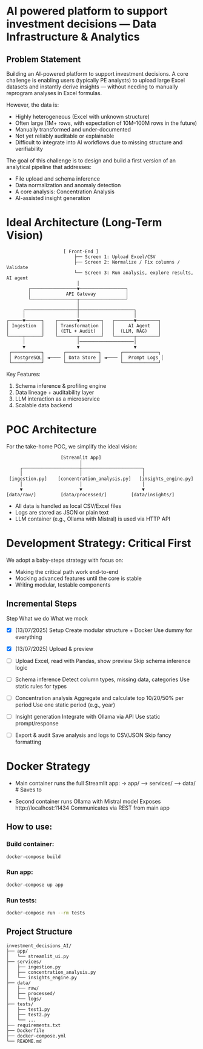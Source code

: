 # AI powered platform to support investment decisions — Data Infrastructure & Analytics
## Problem Statement

Building an AI-powered platform to support investment decisions. A core challenge is enabling users (typically PE analysts) to upload large Excel datasets and instantly derive insights — without needing to manually reprogram analyses in Excel formulas.

However, the data is:
* Highly heterogeneous (Excel with unknown structure)
* Often large (1M+ rows, with expectation of 10M–100M rows in the future)
* Manually transformed and under-documented
* Not yet reliably auditable or explainable
* Difficult to integrate into AI workflows due to missing structure and verifiability

The goal of this challenge is to design and build a first version of an analytical pipeline that addresses:
* File upload and schema inference
* Data normalization and anomaly detection
* A core analysis: Concentration Analysis
* AI-assisted insight generation

# Ideal Architecture (Long-Term Vision)
```            
                     [ Front-End ]
                         ├── Screen 1: Upload Excel/CSV
                         ├── Screen 2: Normalize / Fix columns / Validate
                         └── Screen 3: Run analysis, explore results, AI agent
                          │
        ┌─────────────────▼─────────────────┐
        │             API Gateway           │
        └─────────────────┬─────────────────┘
                          │
      ┌───────────────────┼────────────────────┐
      │                   │                    │
┌─────▼──────┐    ┌───────▼────────┐   ┌───────▼────────┐
│ Ingestion  │    │ Transformation │   │     AI Agent   │
│            │    │ (ETL + Audit)  │   │  (LLM, RAG)    │
└─────┬──────┘    └───────┬────────┘   └───────┬────────┘
      │                   │────────────────────│
      ▼                   ▼                    ▼
 ┌───────────┐       ┌────────────┐       ┌─────────────┐
 │ PostgreSQL│ ◄──── │ Data Store │ ◄──── │  Prompt Logs │
 └───────────┘       └────────────┘       └─────────────┘
```

Key Features:
1) Schema inference & profiling engine
2) Data lineage + auditability layer
3) LLM interaction as a microservice
4) Scalable data backend 

# POC Architecture

For the take-home POC, we simplify the ideal vision:
```
                    [Streamlit App]
                           │
     ┌─────────────────────┼──────────────────────┐
     │                     │                      │
 [ingestion.py]    [concentration_analysis.py]   [insights_engine.py]
     │                     │                      │
     ▼                     ▼                      ▼
[data/raw/]         [data/processed/]         [data/insights/]
```
* All data is handled as local CSV/Excel files
* Logs are stored as JSON or plain text
* LLM container (e.g., Ollama with Mistral) is used via HTTP API

# Development Strategy: Critical First

We adopt a baby-steps strategy with focus on:
* Making the critical path work end-to-end
* Mocking advanced features until the core is stable
* Writing modular, testable components

## Incremental Steps
Step	What we do	What we mock
* [x] (13/07/2025) Setup	Create modular structure + Docker	Use dummy for everything
* [x] (13/07/2025) Upload & preview	
* [ ] Upload Excel, read with Pandas, show preview	Skip schema inference logic
* [ ] Schema inference	Detect column types, missing data, categories	Use static rules for types
* [ ] Concentration analysis	Aggregate and calculate top 10/20/50% per period	Use one static period (e.g., year)
* [ ] Insight generation	Integrate with Ollama via API	Use static prompt/response
* [ ] Export & audit	Save analysis and logs to CSV/JSON	Skip fancy formatting


# Docker Strategy
* Main container runs the full Streamlit app:
-> app/
--> services/
--> data/ # Saves to

* Second container runs Ollama with Mistral model
Exposes http://localhost:11434
Communicates via REST from main app

## How to use:
### Build container:
```bash
docker-compose build
```
### Run app:
```bash
docker-compose up app
```

### Run tests:
```bash
docker-compose run --rm tests
```

## Project Structure
```
investment_decisions_AI/
├── app/
│   └── streamlit_ui.py
├── services/
│   ├── ingestion.py
│   ├── concentration_analysis.py
│   └── insights_engine.py
├── data/
│   ├── raw/
│   ├── processed/
│   └── logs/
├── tests/
│   ├── test1.py
│   ├── test2.py
│   └── ...
├── requirements.txt
├── Dockerfile
├── docker-compose.yml 
└── README.md
```
